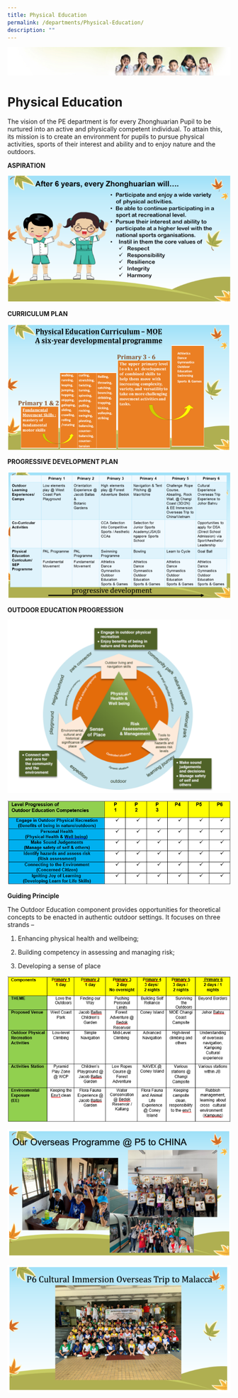 ```yaml
---
title: Physical Education
permalink: /departments/Physical-Education/
description: ""
---
```

![](/images/Banner.jpg)

Physical Education
==================

The vision of the PE department is for every Zhonghuarian Pupil to be nurtured into an active and physically competent individual. To attain this, its mission is to create an environment for pupils to pursue physical activities, sports of their interest and ability and to enjoy nature and the outdoors.

**ASPIRATION**

![](/images/PE-Pic%201.png)

**CURRICULUM PLAN**

![](/images/PE-Pic%202.png)

**PROGRESSIVE DEVELOPMENT PLAN**

![](/images/PE-Pic%203.png)

**OUTDOOR EDUCATION PROGRESSION**

![](/images/PE%20-%20Pic%204.png)

![](/images/PE-Pic%205.png)

**Guiding Principle**

The Outdoor Education component provides opportunities for theoretical concepts to be enacted in authentic outdoor settings. It focuses on three strands –

1) Enhancing physical health and wellbeing;

2) Building competency in assessing and managing risk;

3) Developing a sense of place

![](/images/PE-Pic%206.png)

![](/images/PE-Pic%207.png)

![](/images/PE-Pic%208.png)